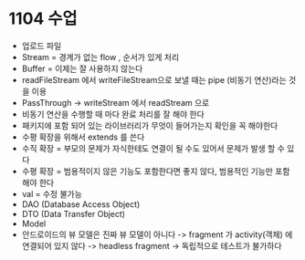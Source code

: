 # 1104 수업
* 업로드 파일
* Stream = 경계가 없는 flow , 순서가 있게 처리
* Buffer = 이제는 잘 사용하지 않는다
* readFileStream 에서 writeFileStream으로 보낼 때는 pipe (비동기 연산)라는 것을 이용
* PassThrough -> writeStream 에서 readStream 으로
* 비동기 연산을 수행할 때 마다 완료 처리를 잘 해야 한다 
* 패키지에 포함 되어 있는 라이브러리가 무엇이 들어가는지 확인을 꼭 해야한다
* 수평 확장을 위해서 extends 를 쓴다
* 수직 확장 = 부모의 문제가 자식한테도 연결이 될 수도 있어서 문제가 발생 할 수 있다
* 수평 확장 = 범용적이지 않은 기능도 포함한다면 좋지 않다, 범용적인 기능만 포함해야 한다
* val = 수정 불가능
* DAO (Database Access Object)
* DTO (Data Transfer Object)
* Model 
* 안드로이드의 뷰 모델은 진짜 뷰 모델이 아니다 -> fragment 가 activity(객체) 에 연결되어 있지 않다 -> headless fragment  -> 독립적으로 테스트가 불가하다
